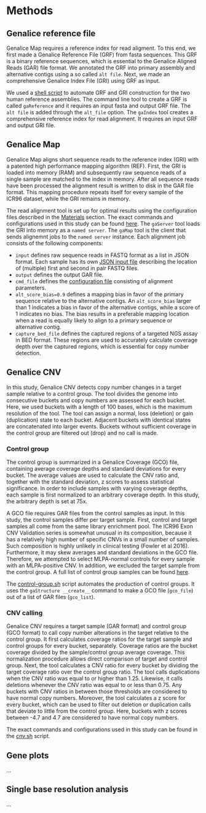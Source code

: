# Methods

## Genalice reference file
Genalice Map requires a reference index for read aligment. To this end, we first made a Genalice Reference File (GRF) from fasta sequences. This GRF is a binary reference sequences, which is essential to the Genalice Aligned Reads (GAR) file format. We annotated the GRF into primary assembly and alternative contigs using a so called `alt file`. Next, we made an comprehensive Genalice Index File (GRI) using GRF as input.

We used a [shell script](scripts/reference.sh) to automate GRF and GRI construction for the two human reference assemblies. The command line tool to create a GRF is called `gaReference` and it requires an input fasta and output GRF file. The `alt file` is added through the `alt_file` option. The `gaIndex` tool creates a comprehensive reference index for read alignment. It requires an input GRF and output GRI file.


## Genalice Map
Genalice Map aligns short sequence reads to the reference index (GRI) with a patented high performance mapping algorithm (REF). First, the GRI is loaded into memory (RAM) and subsequently raw sequence reads of a single sample are matched to the index in memory.  After all sequence reads have been processed the alignment result is written to disk in the GAR file format. This mapping procedure repeats itself for every sample of the ICR96 dataset, while the GRI remains in memory. 

The read alignment tool is set up for optimal results using the configuration files described in the [Materials](Materials.md) section. The exact commands and configurations used in this study can be found [here](scripts/map.sh). The `gaServer` tool loads the GRI into memory as a `named server`. The `gaMap` tool is the client that sends alignemnt jobs to the `named server` instance. Each alignment job consists of the following components:

* `input` defines raw sequence reads in FASTQ format as a list in JSON format. Each sample has its own [JSON input file](json) describing the location of (multiple) first and second in pair FASTQ files.
* `output` defines the output GAR file.
* `cmd_file` defines the [configuration file](configs/human.map.conf) consisting of alignment parameters.
* `alt_score_bias=0.9` defines a mapping bias in favor of the primary sequence relative to the alternative contigs. An `alt_score_bias` larger than 1 indicates a bias in favor of the alternative contigs, while a score of 1 indicates no bias. The bias results in a preferable mapping location when a read is equally likely to align to a primary sequence or alternative contig.
* `capture_bed_file` defines the captured regions of a targeted NGS assay in BED format. These regions are used to accurately calculate coverage depth over the captured regions, which is essential for copy number detection. 

## Genalice CNV
In this study, Genalice CNV detects copy number changes in a target sample relative to a control group.  The tool divides the genome into consecutive buckets and copy numbers are assessed for each bucket. Here, we used buckets with a length of 100 bases, which is the maximum resolution of the tool. The tool can assign a normal, loss (deletion) or gain (duplication) state to each bucket. Adjacent buckets with identical states are concatenated into larger events. Buckets without sufficient coverage in the control group are filtered out (drop) and no call is made. 

### Control group
The control group is summarized in a Genalice Coverage (GCO) file, containing average coverage depths and standard deviations for every bucket. The average values are used to calculate the CNV ratio and, together with the standard deviation, z scores to assess statistical significance. In order to include samples with varying coverage depths, each sample is first normalized to an arbitrary coverage depth. In this study, the arbitrary depth is set at 75x. 


A GCO file requires GAR files from the control samples as input. In this study, the control samples differ per target sample. First, control and target samples all come from the same library enrichment pool. The ICR96 Exon CNV Validation series is somewhat unusual in its composition, because it has a relatively high number of specific CNVs in a small number of samples. Such composition is highly unlikely in clinical testing (Fowler et al 2016). Furthermore, it may skew averages and standard deviations in the GCO file.  Therefore, we attempted to select MLPA-normal controls for every sample with an MLPA-positive CNV. In addition, we excluded the target sample from the control group. A full list of control group samples can be found [here](lists).

The [control-group.sh](scripts/control-group.sh) script automates the production of control groups. It uses the `gaStructure __create__` command to make a GCO file (`gco_file`) out of a list of GAR files (`gco_list`).

### CNV calling
Genalice CNV requires a target sample (GAR format) and control group (GCO format) to call copy number alterations in the target relative to the control group. It first calculates coverage ratios for the target sample and control groups for every bucket, separately. Coverage ratios are the bucket coverage divided by the sample/control group average coverage. This normalization procedure allows direct comparison of target and control group. Next, the tool calculates a CNV ratio for every bucket by dividing the target coverage ratio over the control group ratio. The tool calls duplications when the CNV ratio was equal to or higher than 1.25. Likewise, it calls deletions whenever the CNV ratio was equal to or less than 0.75. Any buckets with CNV ratios in between those thresholds are considered to have normal copy numbers. Moreover, the tool calculates a z score for every bucket, which can be used to filter out deletion or duplication calls that deviate to little from the control group. Here, buckets with z scores between -4.7 and 4.7 are considered to have normal copy numbers. 

The exact commands and configurations used in this study can be found in the [cnv.sh](scripts/cnv.sh) script.


## Gene plots
...

## Single base resolution analysis
...
